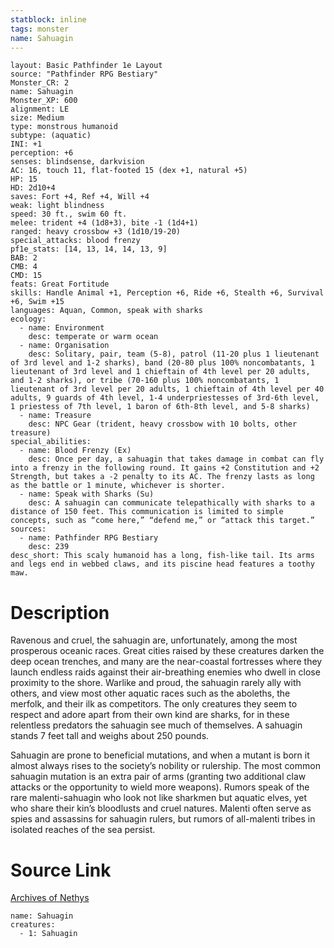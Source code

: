 ```yaml
---
statblock: inline
tags: monster
name: Sahuagin
---
```

```statblock
layout: Basic Pathfinder 1e Layout
source: "Pathfinder RPG Bestiary"
Monster_CR: 2
name: Sahuagin
Monster_XP: 600
alignment: LE
size: Medium
type: monstrous humanoid
subtype: (aquatic)
INI: +1
perception: +6
senses: blindsense, darkvision
AC: 16, touch 11, flat-footed 15 (dex +1, natural +5)
HP: 15
HD: 2d10+4
saves: Fort +4, Ref +4, Will +4
weak: light blindness
speed: 30 ft., swim 60 ft.
melee: trident +4 (1d8+3), bite -1 (1d4+1)
ranged: heavy crossbow +3 (1d10/19-20)
special_attacks: blood frenzy
pf1e_stats: [14, 13, 14, 14, 13, 9]
BAB: 2
CMB: 4
CMD: 15
feats: Great Fortitude
skills: Handle Animal +1, Perception +6, Ride +6, Stealth +6, Survival +6, Swim +15
languages: Aquan, Common, speak with sharks
ecology:
  - name: Environment
    desc: temperate or warm ocean
  - name: Organisation
    desc: Solitary, pair, team (5-8), patrol (11-20 plus 1 lieutenant of 3rd level and 1-2 sharks), band (20-80 plus 100% noncombatants, 1 lieutenant of 3rd level and 1 chieftain of 4th level per 20 adults, and 1-2 sharks), or tribe (70-160 plus 100% noncombatants, 1 lieutenant of 3rd level per 20 adults, 1 chieftain of 4th level per 40 adults, 9 guards of 4th level, 1-4 underpriestesses of 3rd-6th level, 1 priestess of 7th level, 1 baron of 6th-8th level, and 5-8 sharks)
  - name: Treasure
    desc: NPC Gear (trident, heavy crossbow with 10 bolts, other treasure)
special_abilities:
  - name: Blood Frenzy (Ex)
    desc: Once per day, a sahuagin that takes damage in combat can fly into a frenzy in the following round. It gains +2 Constitution and +2 Strength, but takes a -2 penalty to its AC. The frenzy lasts as long as the battle or 1 minute, whichever is shorter.
  - name: Speak with Sharks (Su)
    desc: A sahuagin can communicate telepathically with sharks to a distance of 150 feet. This communication is limited to simple concepts, such as “come here,” “defend me,” or “attack this target.”
sources:
  - name: Pathfinder RPG Bestiary
    desc: 239
desc_short: This scaly humanoid has a long, fish-like tail. Its arms and legs end in webbed claws, and its piscine head features a toothy maw.
```
# Description
Ravenous and cruel, the sahuagin are, unfortunately, among the most prosperous oceanic races. Great cities raised by these creatures darken the deep ocean trenches, and many are the near-coastal fortresses where they launch endless raids against their air-breathing enemies who dwell in close proximity to the shore. Warlike and proud, the sahuagin rarely ally with others, and view most other aquatic races such as the aboleths, the merfolk, and their ilk as competitors. The only creatures they seem to respect and adore apart from their own kind are sharks, for in these relentless predators the sahuagin see much of themselves. A sahuagin stands 7 feet tall and weighs about 250 pounds.

Sahuagin are prone to beneficial mutations, and when a mutant is born it almost always rises to the society’s nobility or rulership. The most common sahuagin mutation is an extra pair of arms (granting two additional claw attacks or the opportunity to wield more weapons). Rumors speak of the rare malenti-sahuagin who look not like sharkmen but aquatic elves, yet who share their kin’s bloodlusts and cruel natures. Malenti often serve as spies and assassins for sahuagin rulers, but rumors of all-malenti tribes in isolated reaches of the sea persist.
# Source Link
[Archives of Nethys](https://aonprd.com/MonsterDisplay.aspx?ItemName=Sahuagin)
```encounter-table
name: Sahuagin
creatures:
  - 1: Sahuagin
```
